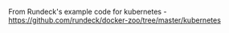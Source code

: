 From Rundeck's example code for kubernetes - https://github.com/rundeck/docker-zoo/tree/master/kubernetes

